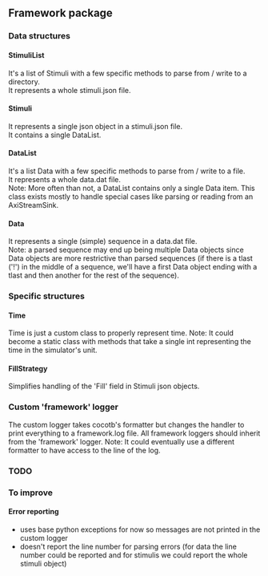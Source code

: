 

## Framework package

### Data structures
#### StimuliList
It's a list of Stimuli with a few specific methods to parse from / write to a directory.  
It represents a whole stimuli.json file.  

#### Stimuli
It represents a single json object in a stimuli.json file.  
It contains a single DataList.  

#### DataList
It's a list Data with a few specific methods to parse from / write to a file.  
It represents a whole data.dat file.  
Note: More often than not, a DataList contains only a single Data item.
This class exists mostly to handle special cases like parsing or reading from an AxiStreamSink.  

#### Data
It represents a single (simple) sequence in a data.dat file.  
Note: a parsed sequence may end up being multiple Data objects since Data objects are more restrictive than parsed
sequences (if there is a tlast ('!') in the middle of a sequence, we'll have a first Data object ending with a tlast and
then another for the rest of the sequence).  


### Specific structures
#### Time
Time is just a custom class to properly represent time.
Note: It could become a static class with methods that take a single int representing the time in the simulator's unit.

#### FillStrategy
Simplifies handling of the 'Fill' field in Stimuli json objects.


### Custom 'framework' logger
The custom logger takes cocotb's formatter but changes the handler to print everything to a framework.log file.
All framework loggers should inherit from the 'framework' logger.
Note: It could eventually use a different formatter to have access to the line of the log.


### TODO


### To improve

#### Error reporting
- uses base python exceptions for now so messages are not printed in the custom logger
- doesn't report the line number for parsing errors (for data the line number could be reported and for stimulis we could
  report the whole stimuli object)
